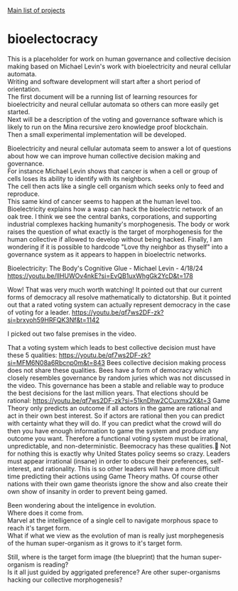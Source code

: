<a href="https://johnshearing.github.io/">Main list of projects</a>  

# bioelectocracy
This is a placeholder for work on human governance and collective decision making based on Michael Levin's work with bioelectricity and neural cellular automata.  
Writing and software development will start after a short period of orientation.  
The first document will be a running list of learning resources for bioelectricity and neural cellular automata so others can more easily get started.  
Next will be a description of the voting and governance software which is likely to run on the Mina recursive zero knowledge proof blockchain.  
Then a small experimental implementation will be developed.  

Bioelectricity and neural cellular automata seem to answer a lot of questions about how we can improve human collective decision making and governance.  
For instance Michael Levin shows that cancer is when a cell or group of cells loses its ability to identify with its neighbors.  
The cell then acts like a single cell organism which seeks only to feed and reproduce.  
This same kind of cancer seems to happen at the human level too.  
Bioelectricity explains how a wasp can hack the bioelectric network of an oak tree. 
I think we see the central banks, corporations, and supporting industrial complexes hacking humanity's morphogenesis. 
The body or work raises the question of what exactly is the target of morphogenesis for the human collective if allowed to develop without being hacked. 
Finally, I am wondering if it is possible to hardcode "Love thy neighbor as thyself" into a governance system as it appears to happen in bioelectric networks.  


Bioelectricity: The Body's Cognitive Glue - Michael Levin - 4/18/24
https://youtu.be/lIHUWOv4nkE?si=EvQB1uxWhgGk2YcD&t=178


Wow! That was very much worth watching!
It pointed out that our current forms of democracy all resolve mathematically to dictatorship.
But it pointed out that a rated voting system can actually represent democracy in the case of voting for a leader.
https://youtu.be/qf7ws2DF-zk?si=brxyoh59HRFQK3Nf&t=1142

I picked out two false premises in the video.

That a voting system which leads to best collective decision must have these 5 qualities:
https://youtu.be/qf7ws2DF-zk?si=MFM6N08a6Rbcnp0m&t=843
Bees collective decision making process does not share these qualities.
Bees have a form of democracy which closely resembles governance by random juries which was not discussed in the video.
This governance has been a stable and reliable way to produce the best decisions for the last million years.
That elections should be rational:
https://youtu.be/qf7ws2DF-zk?si=51knDhw2CCuxmx2X&t=3
Game Theory only predicts an outcome if all actors in the game are rational and act in their own best interest.
So if actors are rational then you can predict with certainty what they will do.
If you can predict what the crowd will do then you have enough information to game the system and produce any outcome you want.
Therefore a functional voting system must be irrational, unpredictable, and non-deterministic.
Beemocracy has these qualities.🐝
Not for nothing this is exactly why United States policy seems so crazy.
Leaders must appear irrational (insane) in order to obscure their preferences, self-interest, and rationality.
This is so other leaders will have a more difficult time predicting their actions using Game Theory maths.
Of course other nations with their own game theorists ignore the show and also create their own show of insanity in order to prevent being gamed.


Been wondering about the inteligence in evolution.  
Where does it come from.  
Marvel at the intelligence of a single cell to navigate morphous space to reach it's target form.  
What if what we view as the evolution of man is really just morphegenesis of the human super-organism as it grows to it's target form.  

Still, where is the target form image (the blueprint) that the human super-organism is reading?  
Is it all just guided by aggrigated preference?
Are other super-organisms hacking our collective morphogenesis?




